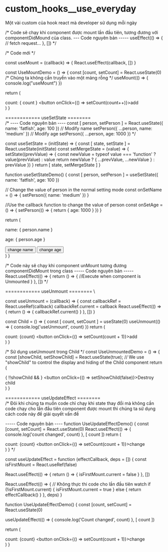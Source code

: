 # custom_hooks__use_everyday
Một vài custom của hook react mà developer sử dụng mỗi ngày

/*
Code sẽ chạy khi component được mount lần đầu tiên, tương đương với componentDidMound của class.
--- Code nguyên bản -----
useEffect(() => {
  // fetch request...
}, [])
*/

/* Code mới */

const useMount = (callback) => {
  React.useEffect(callback, [])
}

const UseMountDemo = () => {
  const [count, setCount] = React.useState(0)
  /* Chúng ta không cần truyền vào một mảng rỗng */
  useMount(() => {
    console.log("useMount")
  })
  
  return (
    <div>
      count: { count }
      <button onClick={() => setCount(count++)}>add</button>
    </div>
  )
}

============ useSetState ======== \
/* 
---- Code nguyên bản ----
const [ person, setPerson ] = React.useState({
  name: 'fatfish',
  age: 100
})
// Modify name
setPerson({
  ...person,
  name: 'medium'
})
// Modify age
setPerson({
  ...person,
  age: 1000
})
*/

const useSetState = (initState) => {
  const [ state, setState ] = React.useState(initState)
  const setMergeState = (value) => {
    setState((prevValue) => {
      const newValue = typeof value === 'function' ? value(prevValue) : value
      return newValue ? { ...prevValue, ...newValue } : prevValue
    })
  }
  return [ state, setMergeState ]
}

function useSetStateDemo() {
  const [ person, setPerson ] = useSetState({
    name: 'fatfish',
    age: 100
  })
  
  // Change the value of person in the normal setting mode
  const onSetName = () => {
    setPerson({ name: 'medium' })
  }
  
  //Use the callback function to change the value of person
  const onSetAge = () => {
    setPerson(() => {
      return {
        age: 1000
      }
    })
  }
  
  return (
    <div>
      <p>name: { person.name }</p>
      <p>age: { person.age }</p>
      <button onClick={onSetName}>change name</button>
      <button onClick={onSetAge}>change age</button>
    </div>
  )
}

/*
Code này sẽ chạy khi component unMount tương đương componentDidMount trong class
----- Code nguyên bản -----
React.useEffect(() => {
  return () => {
    //Execute when component is Unmounted
  }
}, [])
*/

============ useUnmount ======== \

const useUnmount = (callback) => {
  const callbackRef = React.useRef(callback)
  callbackRef.current = callback
  React.useEffect(() => {
    return () => {
      callbackRef.current()
    }
  }, [])
}

const Child = () => {
  const [ count, setCount ] = useState(0)
  useUnmount(() => {
    console.log('useUnmount', count)
  })
  return (
    <div>
      count: {count}
      <button onClick={() => setCount(count + 1)}>add</button>
    </div>
  )
}

/* Sử dụng useUnmount trong Child */
const UseUnmountedDemo = () => {
  const [showChild, setShowChild] = React.useState(true);
  // We use "showChild" to control the display and hiding of the Child component
  return (
    <div>
      { !!showChild && <Child /> }
      <button onClick={() => setShowChild(false)}>Destroy child</button>
    </div>
  )
}


============ useUpdateEffect ======== \
/* 
Đôi khi chúng ta muốn code chỉ chạy khi state thay đổi mà không cần code chạy cho lần đầu tiên component được mount
thì chúng ta sử dụng cách code này để giải quyết vấn đề

----- Code nguyên bản ----
function UseUpdateEffectDemo() {
  const [count, setCount] = React.useState(0)
  React.useEffect(() => {
    console.log('count changed', count)
  }, [ count ])
  return (
    <div>
      count: {count}
      <button onClick={() => setCount(count + 1)}>change</button>
    </div>
  )
}
*/

const useUpdateEffect = function (effectCallback, deps = [])  {
  const isFirstMount = React.useRef(false)
  
  React.useEffect(() => {
    return () => {
      isFirstMount.current = false
    }
  }, [])
  
  React.useEffect(() => {
    // Không thực thi code cho lần đầu tiên watch
    if (!isFirstMount.current) {
      isFirstMount.current = true
    } else {
      return effectCallback()
    }
  }, deps)
}

function UseUpdateEffectDemo() {
  const [count, setCount] = React.useState(0)
  
  useUpdateEffect(() => {
    console.log('Count changed', count)
  }, [ count ])
  
  return (
    <div>
      count: {count}
      <button onClick={() => setCount(count + 1)}>change</button>
    </div>
  )
}



